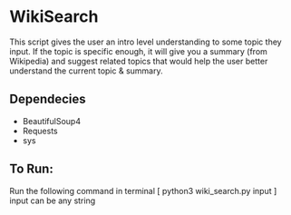 # WikiSearch

This script gives the user an intro level understanding to some topic they input.
If the topic is specific enough, it will give you a summary (from Wikipedia) and
suggest related topics that would help the user better understand the current
topic & summary.

## Dependecies

- BeautifulSoup4
- Requests
- sys

## To Run:

Run the following command in terminal
[ python3 wiki_search.py input ]
input can be any string
